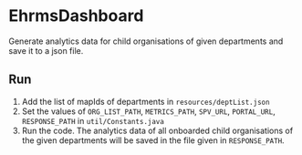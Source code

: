 # EhrmsDashboard

Generate analytics data for child organisations of given departments and save it to a json file.

## Run
1. Add the list of mapIds of departments in `resources/deptList.json`
2. Set the values of `ORG_LIST_PATH`, `METRICS_PATH`, `SPV_URL`, `PORTAL_URL`, `RESPONSE_PATH` in `util/Constants.java`
3. Run the code. The analytics data of all onboarded child organisations of the given departments will be saved in the file given in `RESPONSE_PATH`.

